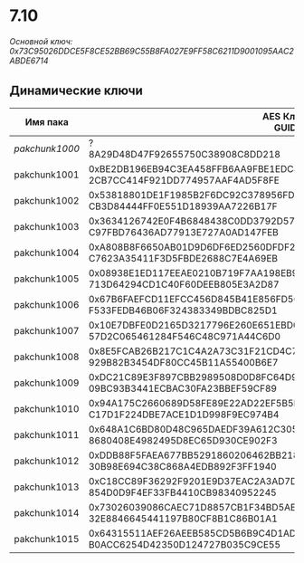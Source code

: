 # 7.10

###### Основной ключ: 0x73C95026DDCE5F8CE52BB69C55B8FA027E9FF58C6211D9001095AAC2ABDE6714

## Динамические ключи

| Имя пака         | AES Ключ<br/>GUID                                                            |
|--------------|-------------------------------------------------------------------------|
| *pakchunk1000* | ?<br/>8A29D48D47F92655750C38908C8DD218 |
| pakchunk1001 | 0xBE2DB196EB94C3EA458FFB6AA9FBE1EDC4BD427AFC8103C4197D081F28D9569E<br/>2CB7CC414F921DD774957AAF4AD5F8FE |
| pakchunk1002 | 0x53818801DE1F1985B2F6DC92C378956FDDBEE995F7AD0DC5B220425CC4F84D2A<br/>CB3D84444FF0E551D18939AA7226B17F |
| pakchunk1003 | 0x3634126742E0F4B6848438C0DD3792D57521374E0A336C10BD1D23FD83E642EE<br/>C97FBD76436AD77913E727A0AD147FEB |
| pakchunk1004 | 0xA808B8F6650AB01D9D6DF6ED2560DFDF23B60DF452B40F8477D5E00E30BC65AC<br/>C7623A35411F3D5FBDE2688C7E4A69EB |
| pakchunk1005 | 0x08938E1ED117EEAE0210B719F7AA198EB99265DEE9C89D9F31A157F75D860E5F<br/>713D64294CD1C40F60DEEB805E3A2D87 |
| pakchunk1006 | 0x67B6FAEFCD11EFCC456D845B41E856FD56550DFB48D3646ABCA7BB5C86223817<br/>F533FEDB46B06F324383349BDBC825D1 |
| pakchunk1007 | 0x10E7DBFE0D2165D3217796E260E651EBD07F9AA3D4ED7FAC81042BA76810FECD<br/>57D2C065461284F546C48C971A44C6D0 |
| pakchunk1008 | 0x8E5FCAB26B217C1C4A2A73C31F21CD4C73B34C4DDBB8222B069494A5725074BE<br/>929B82B3454DF80CC45B11A55400B6E7 |
| pakchunk1009 | 0xDC21C89E3F897CBB2989508D0D8FC64D9E0F9F9DA7585780E2A608D1226FD9D3<br/>09BC93B3441ECBAC30FA23BBEF59CF89 |
| pakchunk1010 | 0x94A175C2660689D58FE89E22AD22EF5B5DD06C02301CF39E3BC6FB2ED3FCF2DF<br/>C17D1F224DBE7ACE1D1D998F9EC974B4 |
| pakchunk1011 | 0x648A1C6BD80D48C965DAEDF39A612C305480A76A539ACBD620F5B0CF66F416C1<br/>8680408E4982495D8EC65D930CE902F3 |
| pakchunk1012 | 0xDDB88F5FAEA677BB5291860206462BB218FD389228D41E02595DF72E72F591DB<br/>30B98E694C38C868A4EDB892F3FF1940 |
| pakchunk1013 | 0xC18CC89F36292F9201E9D37EAC2A3AD7DE8A8061A8DC4FEB35E39FECF6A2CF3E<br/>854D0D9F4EF33FB4410CB98340952245 |
| pakchunk1014 | 0x73026039086CAEC71D8857CB1F34BD5AE76713D981307FC2FD20325FCD41D9F3<br/>32E8846645441197B80CF8B1C86B01A1 |
| pakchunk1015 | 0x64315511AEF26AEEB585CD5B6B9C4D1AD61D67ECA27FB5E013BF410562253C9D<br/>B0ACC6254D42350D124727B035C9CE55 |